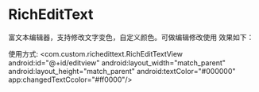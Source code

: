 # RichEditText
富文本编辑器，支持修改文字变色，自定义颜色。可做编辑修改使用
效果如下：




使用方式:
   <com.custom.richedittext.RichEditTextView
        android:id="@+id/editview"
        android:layout_width="match_parent"
        android:layout_height="match_parent" 
        android:textColor="#000000"
        app:changedTextCcolor="#ff0000"/>
